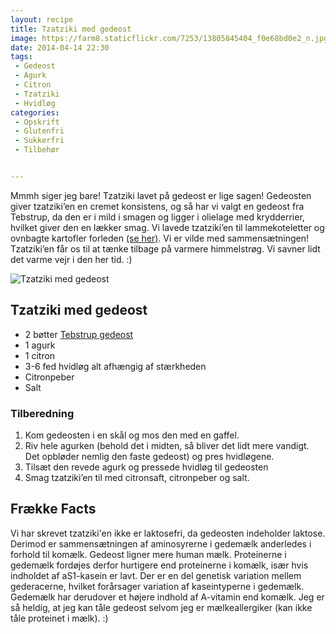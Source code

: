 ```yaml
---
layout: recipe
title: Tzatziki med gedeost
image: https://farm8.staticflickr.com/7253/13805845404_f0e68bd0e2_n.jpg
date: 2014-04-14 22:30
tags:
 - Gedeost
 - Agurk
 - Citron
 - Tzatziki
 - Hvidløg
categories:
 - Opskrift
 - Glutenfri
 - Sukkerfri
 - Tilbehør


---
```



Mmmh siger jeg bare! Tzatziki lavet på gedeost er lige sagen! Gedeosten giver tzatziki’en en cremet konsistens, og så har vi valgt en gedeost fra Tebstrup, da den er i mild i smagen og ligger i olielage med krydderrier, hvilket giver den en lækker smag. Vi lavede tzatziki’en til lammekoteletter og ovnbagte kartofler forleden [(se her)](http://www.femmefood.com/2014/04/lamme-koteletter-med-ovnbagte-kartofler/). Vi er vilde med sammensætningen! Tzatziki’en får os til at tænke tilbage på varmere himmelstrøg. Vi savner lidt det varme vejr i den her tid. :)

![Tzatziki med gedeost](https://farm8.staticflickr.com/7253/13805845404_f0e68bd0e2_z.jpg)









## Tzatziki med gedeost


- 2 bøtter [Tebstrup gedeost](http://www.tebstrup.dk/)
- 1 agurk
- 1 citron
- 3-6 fed hvidløg alt afhængig af stærkheden
- Citronpeber
- Salt






### Tilberedning

1. Kom gedeosten i en skål og mos den med en gaffel.
2. Riv hele agurken (behold det i midten, så bliver det lidt mere vandigt. Det opbløder nemlig den faste gedeost) og pres hvidløgene.
3. Tilsæt den revede agurk og pressede hvidløg til gedeosten
4. Smag tzatziki’en til med citronsaft, citronpeber og salt.





## Frække Facts

Vi har skrevet tzatziki'en ikke er laktosefri, da gedeosten indeholder laktose. Derimod er sammensætningen af aminosyrerne i gedemælk anderledes i forhold til komælk. Gedeost ligner mere human mælk. Proteinerne i gedemælk fordøjes derfor hurtigere end proteinerne i komælk, især hvis indholdet af aS1-kasein er lavt. Der er en del genetisk variation mellem gederacerne, hvilket forårsager variation af kaseintyperne i gedemælk. Gedemælk har derudover et højere indhold af A-vitamin end komælk. Jeg er så heldig, at jeg kan tåle gedeost selvom jeg er mælkeallergiker (kan ikke tåle proteinet i mælk). :)
